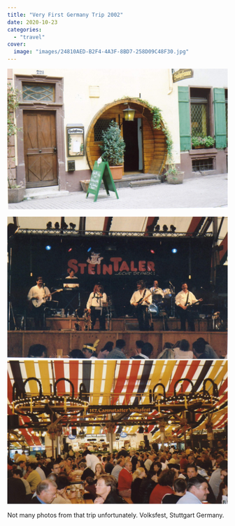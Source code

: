 ```yaml
---
title: "Very First Germany Trip 2002"
date: 2020-10-23
categories:
  - "travel"
cover:
  image: "images/24810AED-B2F4-4A3F-8BD7-258D09C48F30.jpg"
---
```


![Small German Pub](images/24810AED-B2F4-4A3F-8BD7-258D09C48F30.jpg)

![](images/6BC2B2CD-8334-4BEE-8218-F6528F957F7F.jpg)
![](images/271073EE-9337-4799-BF46-F1B38AE25575.jpg)

Not many photos from that trip unfortunately. Volksfest, Stuttgart Germany.
